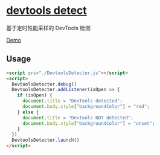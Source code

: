 # [devtools detect](https://github.com/MHuiG/timing-sampling-devtools-detect)
基于定时性能采样的 DevTools 检测

[Demo](https://devtools-detect.mhuig.top)


## Usage

```html
<script src="./DevtoolsDetecter.js"></script>
<script>
  DevtoolsDetecter.debug()
  DevtoolsDetecter.addListener(isOpen => {
    if (isOpen) {
      document.title = "DevTools detected";
      document.body.style["backgroundColor"] = "red";
    } else {
      document.title = "DevTools NOT detected";
      document.body.style["backgroundColor"] = "unset";
    }
  })
  DevtoolsDetecter.launch()
</script>
```

